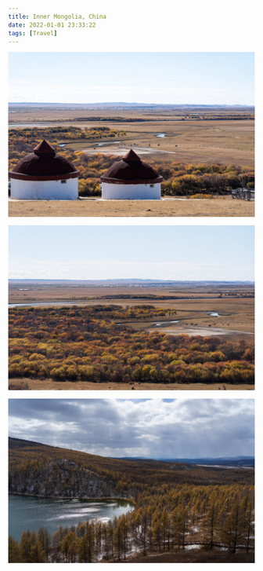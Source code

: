 ```yaml
---
title: Inner Mongolia, China
date: 2022-01-01 23:33:22
tags: [Travel]
---
```


![](1.jpg)

![](2.jpg)

![](3.jpg)
